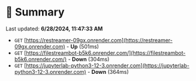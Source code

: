 # 📖 Summary
Last updated: **6/28/2024, 11:47:33 AM**

- `GET` [https://restreamer-09gx.onrender.com](https://restreamer-09gx.onrender.com) - **Up** (501ms)
- `GET` [https://filestreambot-b5k6.onrender.com/](https://filestreambot-b5k6.onrender.com/) - **Down** (304ms)
- `GET` [https://jupyterlab-python3-12-3.onrender.com](https://jupyterlab-python3-12-3.onrender.com) - **Down** (364ms)
